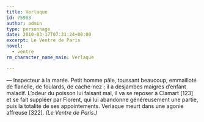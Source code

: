 ```yaml
---
title: Verlaque
id: 75983
author: admin
type: personnage
date: 2010-03-17T07:31:24+00:00
excerpt: Le Ventre de Paris
novel:
  - ventre
rm_character_name_main: Verlaque

---
```

**—** Inspecteur à la marée. Petit homme pâle, toussant beaucoup, emmailloté de flanelle, de foulards, de cache-nez ; il a desjambes maigres d&rsquo;enfant maladif. L&rsquo;odeur du poisson lui faisant mal, il va se reposer à Clamart [123] et se fait suppléer par Florent, qui lui abandonne généreusement une partie, puis la totalité de ses appointements. Verlaque meurt dans une agonie affreuse [322]. _(Le Ventre de Paris.)_